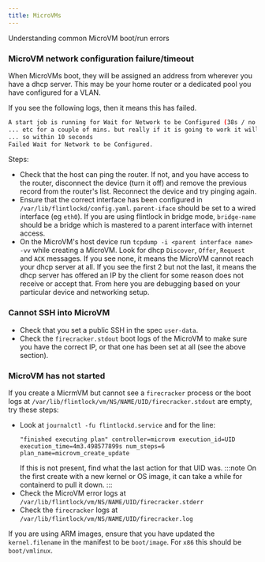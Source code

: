 ```yaml
---
title: MicroVMs
---
```


Understanding common MicroVM boot/run errors

### MicroVM network configuration failure/timeout

When MicroVMs boot, they will be assigned an address from wherever you have a dhcp server.
This may be your home router or a dedicated pool you have configured for a VLAN.

If you see the following logs, then it means this has failed.

```sh
A start job is running for Wait for Network to be Configured (38s / no limit)
... etc for a couple of mins. but really if it is going to work it will do
... so within 10 seconds
Failed Wait for Network to be Configured.
```

Steps:
- Check that the host can ping the router. If not, and you have access to the router,
	disconnect the device (turn it off) and remove the previous record from the router's
	list. Reconnect the device and try pinging again.
- Ensure that the correct interface has been configured in `/var/lib/flintlockd/config.yaml`.
	`parent-iface` should be set to a wired interface (eg `eth0`). If you are
	using flintlock in bridge mode, `bridge-name` should be a bridge which is mastered
	to a parent interface with internet access.
- On the MicroVM's host device run `tcpdump -i <parent interface name> -vv` while creating a MicroVM. Look for dhcp
	`Discover`, `Offer`, `Request` and `ACK` messages. If you see none, it means the
	MicroVM cannot reach your dhcp server at all. If you see the first 2 but not the last,
	it means the dhcp server has offered an IP by the client for some reason does not
	receive or accept that. From here you are debugging based on your particular device
	and networking setup.

### Cannot SSH into MicroVM

- Check that you set a public SSH in the spec `user-data`.
- Check the `firecracker.stdout` boot logs of the MicroVM to make sure you have
	the correct IP, or that one has been set at all (see the above section).

### MicroVM has not started

If you create a MicrmVM but cannot see a `firecracker` process or the boot logs
at `/var/lib/flintlock/vm/NS/NAME/UID/firecracker.stdout` are empty, try these steps:

- Look at `journalctl -fu flintlockd.service` and for the line:
  ```
  "finished executing plan" controller=microvm execution_id=UID execution_time=4m3.498577899s num_steps=6 plan_name=microvm_create_update
  ```
  If this is not present, find what the last action for that UID was.
  :::note
  On the first create with a new kernel or OS image, it can take a while for containerd
  to pull it down.
  :::
- Check the MicroVM error logs at `/var/lib/flintlock/vm/NS/NAME/UID/firecracker.stderr`
- Check the `firecracker` logs at `/var/lib/flintlock/vm/NS/NAME/UID/firecracker.log`

If you are using ARM images, ensure that you have updated the `kernel.filename` in the
manifest to be `boot/image`. For `x86` this should be `boot/vmlinux`.
